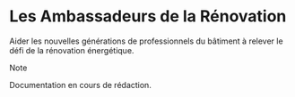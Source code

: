 # Les Ambassadeurs de la Rénovation

Aider les nouvelles générations de professionnels du bâtiment à relever le défi de la rénovation énergétique.

> [!NOTE]  
> Documentation en cours de rédaction.
